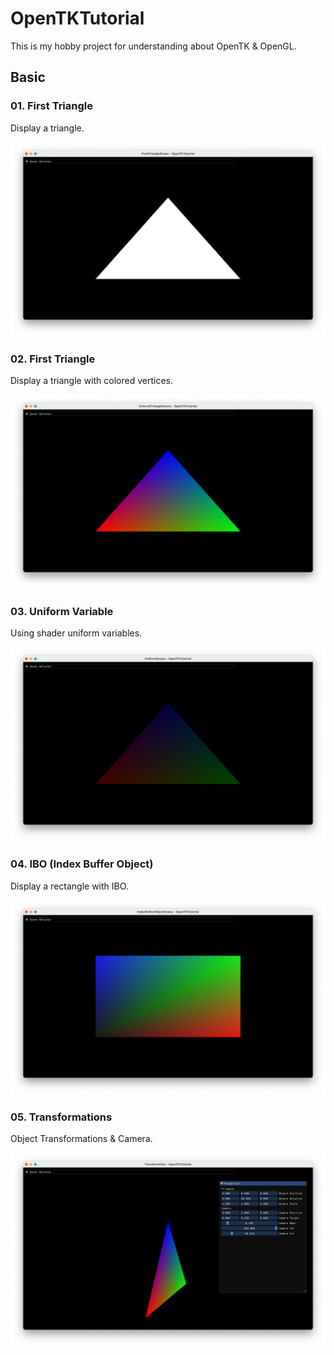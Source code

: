 # OpenTKTutorial

This is my hobby project for understanding about OpenTK & OpenGL.

## Basic

### 01. First Triangle

Display a triangle.

![01. First Triangle](./Screenshot/01_first_triangle.png)

### 02. First Triangle

Display a triangle with colored vertices.

![02. Colored Triangle](./Screenshot/02_colored_triangle.png)

### 03. Uniform Variable

Using shader uniform variables.

![03. Uniform Variable](./Screenshot/03_uniform_variable.png)

### 04. IBO (Index Buffer Object)

Display a rectangle with IBO.

![04. IBO](./Screenshot/04_ibo.png)

### 05. Transformations

Object Transformations & Camera.

![05. Transformations](./Screenshot/05_transform.png)
